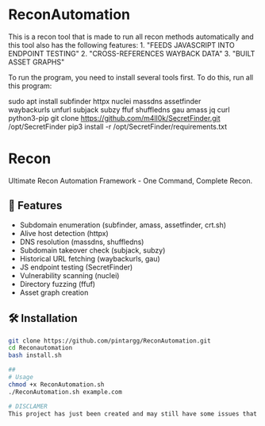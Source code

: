 # ReconAutomation
This is a recon tool that is made to run all recon methods automatically and this tool also has the following features: 1. "FEEDS JAVASCRIPT INTO ENDPOINT TESTING" 2. "CROSS-REFERENCES WAYBACK DATA" 3. "BUILT ASSET GRAPHS"

To run the program, you need to install several tools first. To do this, run all this program: 

sudo apt install subfinder httpx nuclei massdns assetfinder \
waybackurls unfurl subjack subzy ffuf shuffledns gau amass jq curl python3-pip
git clone https://github.com/m4ll0k/SecretFinder.git /opt/SecretFinder
pip3 install -r /opt/SecretFinder/requirements.txt

# Recon

Ultimate Recon Automation Framework - One Command, Complete Recon.

## 🚀 Features
- Subdomain enumeration (subfinder, amass, assetfinder, crt.sh)
- Alive host detection (httpx)
- DNS resolution (massdns, shuffledns)
- Subdomain takeover check (subjack, subzy)
- Historical URL fetching (waybackurls, gau)
- JS endpoint testing (SecretFinder)
- Vulnerability scanning (nuclei)
- Directory fuzzing (ffuf)
- Asset graph creation

## 🛠️ Installation
```bash
git clone https://github.com/pintargg/ReconAutomation.git
cd Reconautomation
bash install.sh

##
# Usage
chmod +x ReconAutomation.sh
./ReconAutomation.sh example.com

# DISCLAMER
This project has just been created and may still have some issues that need to be fixed, so it is still alpha.
